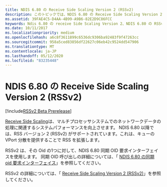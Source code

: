 ```yaml
---
title: NDIS 6.80 の Receive Side Scaling Version 2 (RSSv2)
description: このトピックでは、NDIS 6.80 の Receive Side Scaling Version 2 (RSSv2) について説明します。
ms.assetid: 39FAE4C5-D4AA-4B99-A9B6-82E2D9C86FCC
keywords: Ndis 6.80 の receive Side Scaling Version 2、NDIS 6.80 の RSSv2、Receive Side Scaling Version 2 WDK NDIS 6.80、RSSv2 network drivers NDIS 6.80
ms.date: 10/11/2017
ms.localizationpriority: medium
ms.openlocfilehash: a6c8f3611899c6536dc9306ba92483f9f47263cc
ms.sourcegitcommit: 958a5ced83856df22627c06eb42c9524dd547906
ms.translationtype: MT
ms.contentlocale: ja-JP
ms.lasthandoff: 05/12/2020
ms.locfileid: "83235448"
---
```

# <a name="receive-side-scaling-version-2-rssv2-in-ndis-680"></a>NDIS 6.80 の Receive Side Scaling Version 2 (RSSv2)

[!include[RSSv2 Beta Prerelease](../includes/rssv2-beta-prerelease.md)]

[Receive Side Scaling](ndis-receive-side-scaling2.md)は、マルチプロセッサシステムでのネットワークデータの処理に関連するシステムパフォーマンスを向上させます。 NDIS 6.80 以降では、RSS バージョン 2 (RSSv2) がサポートされています。これは、キューの VPort 分散を提供することで RSS を拡張します。

RSSv2 は、その Oid の1つに対して、NDIS 6.80 同期 OID 要求インターフェイスを使用します。 同期 OID 呼び出しの詳細については、「 [NDIS 6.80 の同期 oid 要求インターフェイス](synchronous-oid-request-interface-in-ndis-6-80.md)」を参照してください。

RSSv2 の詳細については、「 [Receive Side Scaling Version 2 (RSSv2)](receive-side-scaling-version-2-rssv2-.md)」を参照してください。

